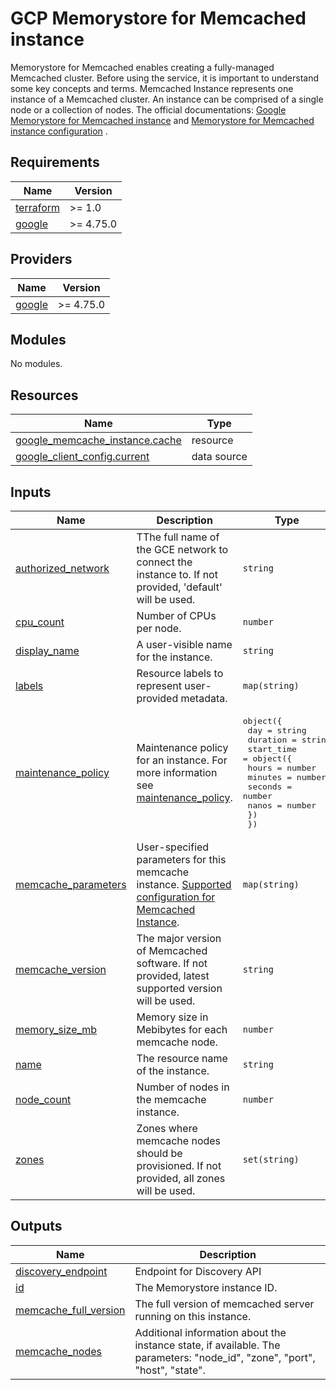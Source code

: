 # GCP Memorystore for Memcached instance

Memorystore for Memcached enables creating a fully-managed Memcached cluster. Before using the service, it is important to
understand some key concepts and terms. Memcached Instance represents one instance of a Memcached cluster. An instance can
be comprised of a single node or a collection of nodes. The official
documentations: [Google Memorystore for Memcached instance](https://cloud.google.com/memorystore/docs/memcached/memcached-overview)
and [Memorystore for Memcached instance configuration](https://cloud.google.com/memorystore/docs/memcached/reference/rest/v1/projects.locations.instances)
.

<!-- BEGIN_TF_DOCS -->
## Requirements

| Name | Version |
|------|---------|
| <a name="requirement_terraform"></a> [terraform](#requirement\_terraform) | >= 1.0 |
| <a name="requirement_google"></a> [google](#requirement\_google) | >= 4.75.0 |

## Providers

| Name | Version |
|------|---------|
| <a name="provider_google"></a> [google](#provider\_google) | >= 4.75.0 |

## Modules

No modules.

## Resources

| Name | Type |
|------|------|
| [google_memcache_instance.cache](https://registry.terraform.io/providers/hashicorp/google/latest/docs/resources/memcache_instance) | resource |
| [google_client_config.current](https://registry.terraform.io/providers/hashicorp/google/latest/docs/data-sources/client_config) | data source |

## Inputs

| Name | Description | Type | Default | Required |
|------|-------------|------|---------|:--------:|
| <a name="input_authorized_network"></a> [authorized\_network](#input\_authorized\_network) | TThe full name of the GCE network to connect the instance to. If not provided, 'default' will be used. | `string` | `null` | no |
| <a name="input_cpu_count"></a> [cpu\_count](#input\_cpu\_count) | Number of CPUs per node. | `number` | n/a | yes |
| <a name="input_display_name"></a> [display\_name](#input\_display\_name) | A user-visible name for the instance. | `string` | `null` | no |
| <a name="input_labels"></a> [labels](#input\_labels) | Resource labels to represent user-provided metadata. | `map(string)` | `null` | no |
| <a name="input_maintenance_policy"></a> [maintenance\_policy](#input\_maintenance\_policy) | Maintenance policy for an instance. For more information see [maintenance\_policy](https://registry.terraform.io/providers/hashicorp/google/4.77.0/docs/resources/memcache_instance). | <pre>object({<br>    day      = string<br>    duration = string<br>    start_time = object({<br>      hours   = number<br>      minutes = number<br>      seconds = number<br>      nanos   = number<br>    })<br>  })</pre> | `null` | no |
| <a name="input_memcache_parameters"></a> [memcache\_parameters](#input\_memcache\_parameters) | User-specified parameters for this memcache instance. [Supported configuration for Memcached Instance](https://cloud.google.com/memorystore/docs/memcached/supported-memcached-configurations). | `map(string)` | `null` | no |
| <a name="input_memcache_version"></a> [memcache\_version](#input\_memcache\_version) | The major version of Memcached software. If not provided, latest supported version will be used. | `string` | `null` | no |
| <a name="input_memory_size_mb"></a> [memory\_size\_mb](#input\_memory\_size\_mb) | Memory size in Mebibytes for each memcache node. | `number` | n/a | yes |
| <a name="input_name"></a> [name](#input\_name) | The resource name of the instance. | `string` | n/a | yes |
| <a name="input_node_count"></a> [node\_count](#input\_node\_count) | Number of nodes in the memcache instance. | `number` | n/a | yes |
| <a name="input_zones"></a> [zones](#input\_zones) | Zones where memcache nodes should be provisioned. If not provided, all zones will be used. | `set(string)` | `null` | no |

## Outputs

| Name | Description |
|------|-------------|
| <a name="output_discovery_endpoint"></a> [discovery\_endpoint](#output\_discovery\_endpoint) | Endpoint for Discovery API |
| <a name="output_id"></a> [id](#output\_id) | The Memorystore instance ID. |
| <a name="output_memcache_full_version"></a> [memcache\_full\_version](#output\_memcache\_full\_version) | The full version of memcached server running on this instance. |
| <a name="output_memcache_nodes"></a> [memcache\_nodes](#output\_memcache\_nodes) | Additional information about the instance state, if available. The parameters: "node\_id", "zone", "port", "host", "state". |
<!-- END_TF_DOCS -->
